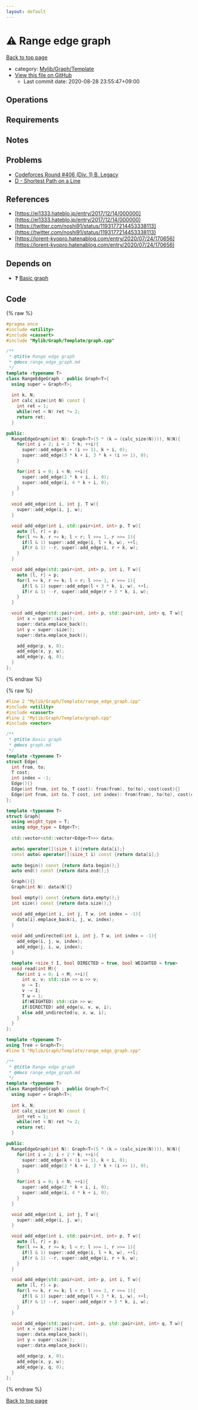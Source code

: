 ```yaml
---
layout: default
---
```


<!-- mathjax config similar to math.stackexchange -->
<script type="text/javascript" async
  src="https://cdnjs.cloudflare.com/ajax/libs/mathjax/2.7.5/MathJax.js?config=TeX-MML-AM_CHTML">
</script>
<script type="text/x-mathjax-config">
  MathJax.Hub.Config({
    TeX: { equationNumbers: { autoNumber: "AMS" }},
    tex2jax: {
      inlineMath: [ ['$','$'] ],
      processEscapes: true
    },
    "HTML-CSS": { matchFontHeight: false },
    displayAlign: "left",
    displayIndent: "2em"
  });
</script>

<script type="text/javascript" src="https://cdnjs.cloudflare.com/ajax/libs/jquery/3.4.1/jquery.min.js"></script>
<script src="https://cdn.jsdelivr.net/npm/jquery-balloon-js@1.1.2/jquery.balloon.min.js" integrity="sha256-ZEYs9VrgAeNuPvs15E39OsyOJaIkXEEt10fzxJ20+2I=" crossorigin="anonymous"></script>
<script type="text/javascript" src="../../../../assets/js/copy-button.js"></script>
<link rel="stylesheet" href="../../../../assets/css/copy-button.css" />


# :warning: Range edge graph

<a href="../../../../index.html">Back to top page</a>

* category: <a href="../../../../index.html#d9afcc29a820df9cbf03e35749db39d5">Mylib/Graph/Template</a>
* <a href="{{ site.github.repository_url }}/blob/master/Mylib/Graph/Template/range_edge_graph.cpp">View this file on GitHub</a>
    - Last commit date: 2020-08-28 23:55:47+09:00




## Operations

## Requirements

## Notes

## Problems

- [Codeforces Round #406 (Div. 1) B. Legacy](https://codeforces.com/contest/786/problem/B)
- [D - Shortest Path on a Line](https://atcoder.jp/contests/nikkei2019-2-qual/tasks/nikkei2019_2_qual_d)

## References

- [https://ei1333.hateblo.jp/entry/2017/12/14/000000](https://ei1333.hateblo.jp/entry/2017/12/14/000000)
- [https://twitter.com/noshi91/status/1193177214453338113](https://twitter.com/noshi91/status/1193177214453338113)
- [https://lorent-kyopro.hatenablog.com/entry/2020/07/24/170656](https://lorent-kyopro.hatenablog.com/entry/2020/07/24/170656)


## Depends on

* :question: <a href="graph.cpp.html">Basic graph</a>


## Code

<a id="unbundled"></a>
{% raw %}
```cpp
#pragma once
#include <utility>
#include <cassert>
#include "Mylib/Graph/Template/graph.cpp"

/**
 * @title Range edge graph
 * @docs range_edge_graph.md
 */
template <typename T>
class RangeEdgeGraph : public Graph<T>{
  using super = Graph<T>;
  
  int k, N;
  int calc_size(int N) const {
    int ret = 1;
    while(ret < N) ret *= 2;
    return ret;
  }

public:
  RangeEdgeGraph(int N): Graph<T>(5 * (k = (calc_size(N)))), N(N){
    for(int i = 2; i < 2 * k; ++i){
      super::add_edge(k + (i >> 1), k + i, 0);
      super::add_edge(3 * k + i, 3 * k + (i >> 1), 0);
    }

    for(int i = 0; i < N; ++i){
      super::add_edge(2 * k + i, i, 0);
      super::add_edge(i, 4 * k + i, 0);
    }
  }

  void add_edge(int i, int j, T w){
    super::add_edge(i, j, w);
  }

  void add_edge(int i, std::pair<int, int> p, T w){
    auto [l, r] = p;
    for(l += k, r += k; l < r; l >>= 1, r >>= 1){
      if(l & 1) super::add_edge(i, l + k, w), ++l;
      if(r & 1) --r, super::add_edge(i, r + k, w);
    }
  }

  void add_edge(std::pair<int, int> p, int i, T w){
    auto [l, r] = p;
    for(l += k, r += k; l < r; l >>= 1, r >>= 1){
      if(l & 1) super::add_edge(l + 3 * k, i, w), ++l;
      if(r & 1) --r, super::add_edge(r + 3 * k, i, w);
    }
  }

  void add_edge(std::pair<int, int> p, std::pair<int, int> q, T w){
    int x = super::size();
    super::data.emplace_back();
    int y = super::size();
    super::data.emplace_back();

    add_edge(p, x, 0);
    add_edge(x, y, w);
    add_edge(y, q, 0);
  }
};

```
{% endraw %}

<a id="bundled"></a>
{% raw %}
```cpp
#line 2 "Mylib/Graph/Template/range_edge_graph.cpp"
#include <utility>
#include <cassert>
#line 2 "Mylib/Graph/Template/graph.cpp"
#include <vector>

/**
 * @title Basic graph
 * @docs graph.md
 */
template <typename T>
struct Edge{
  int from, to;
  T cost;
  int index = -1;
  Edge(){}
  Edge(int from, int to, T cost): from(from), to(to), cost(cost){}
  Edge(int from, int to, T cost, int index): from(from), to(to), cost(cost), index(index){}
};

template <typename T>
struct Graph{
  using weight_type = T;
  using edge_type = Edge<T>;
  
  std::vector<std::vector<Edge<T>>> data;

  auto& operator[](size_t i){return data[i];}
  const auto& operator[](size_t i) const {return data[i];}
  
  auto begin() const {return data.begin();}
  auto end() const {return data.end();}

  Graph(){}
  Graph(int N): data(N){}

  bool empty() const {return data.empty();}
  int size() const {return data.size();}

  void add_edge(int i, int j, T w, int index = -1){
    data[i].emplace_back(i, j, w, index);
  }
  
  void add_undirected(int i, int j, T w, int index = -1){
    add_edge(i, j, w, index);
    add_edge(j, i, w, index);
  }

  template <size_t I, bool DIRECTED = true, bool WEIGHTED = true>
  void read(int M){
    for(int i = 0; i < M; ++i){
      int u, v; std::cin >> u >> v;
      u -= I;
      v -= I;
      T w = 1;
      if(WEIGHTED) std::cin >> w;
      if(DIRECTED) add_edge(u, v, w, i);
      else add_undirected(u, v, w, i);
    }
  }
};

template <typename T>
using Tree = Graph<T>;
#line 5 "Mylib/Graph/Template/range_edge_graph.cpp"

/**
 * @title Range edge graph
 * @docs range_edge_graph.md
 */
template <typename T>
class RangeEdgeGraph : public Graph<T>{
  using super = Graph<T>;
  
  int k, N;
  int calc_size(int N) const {
    int ret = 1;
    while(ret < N) ret *= 2;
    return ret;
  }

public:
  RangeEdgeGraph(int N): Graph<T>(5 * (k = (calc_size(N)))), N(N){
    for(int i = 2; i < 2 * k; ++i){
      super::add_edge(k + (i >> 1), k + i, 0);
      super::add_edge(3 * k + i, 3 * k + (i >> 1), 0);
    }

    for(int i = 0; i < N; ++i){
      super::add_edge(2 * k + i, i, 0);
      super::add_edge(i, 4 * k + i, 0);
    }
  }

  void add_edge(int i, int j, T w){
    super::add_edge(i, j, w);
  }

  void add_edge(int i, std::pair<int, int> p, T w){
    auto [l, r] = p;
    for(l += k, r += k; l < r; l >>= 1, r >>= 1){
      if(l & 1) super::add_edge(i, l + k, w), ++l;
      if(r & 1) --r, super::add_edge(i, r + k, w);
    }
  }

  void add_edge(std::pair<int, int> p, int i, T w){
    auto [l, r] = p;
    for(l += k, r += k; l < r; l >>= 1, r >>= 1){
      if(l & 1) super::add_edge(l + 3 * k, i, w), ++l;
      if(r & 1) --r, super::add_edge(r + 3 * k, i, w);
    }
  }

  void add_edge(std::pair<int, int> p, std::pair<int, int> q, T w){
    int x = super::size();
    super::data.emplace_back();
    int y = super::size();
    super::data.emplace_back();

    add_edge(p, x, 0);
    add_edge(x, y, w);
    add_edge(y, q, 0);
  }
};

```
{% endraw %}

<a href="../../../../index.html">Back to top page</a>


